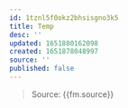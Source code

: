```yaml
---
id: 1tznl5f0okz2bhsisgno3k5
title: Temp
desc: ''
updated: 1651880162098
created: 1651878048997
source: ''
published: false
---
```


<!-- Quote -->
>
>
> Source: {{fm.source}}


<!-- Comments -->

